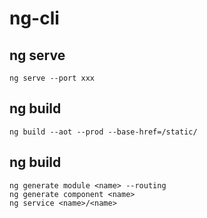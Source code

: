# ng-cli
## ng serve
``` shell
ng serve --port xxx
```

## ng build
``` shell
ng build --aot --prod --base-href=/static/
```

## ng build
``` shell
ng generate module <name> --routing
ng generate component <name>
ng service <name>/<name>
```